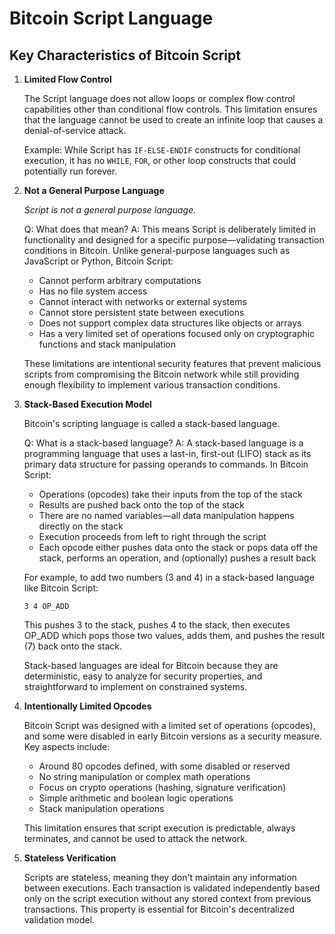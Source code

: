 # Bitcoin Script Language

## Key Characteristics of Bitcoin Script

1. **Limited Flow Control**
   
   The Script language does not allow loops or complex flow control capabilities other than conditional flow controls. This limitation ensures that the language cannot be used to create an infinite loop that causes a denial-of-service attack.
   
   Example: While Script has `IF-ELSE-ENDIF` constructs for conditional execution, it has no `WHILE`, `FOR`, or other loop constructs that could potentially run forever.

2. **Not a General Purpose Language**
   
   _Script is not a general purpose language._
   
   Q: What does that mean?
   A: This means Script is deliberately limited in functionality and designed for a specific purpose—validating transaction conditions in Bitcoin. Unlike general-purpose languages such as JavaScript or Python, Bitcoin Script:
   
   - Cannot perform arbitrary computations
   - Has no file system access
   - Cannot interact with networks or external systems
   - Cannot store persistent state between executions
   - Does not support complex data structures like objects or arrays
   - Has a very limited set of operations focused only on cryptographic functions and stack manipulation
   
   These limitations are intentional security features that prevent malicious scripts from compromising the Bitcoin network while still providing enough flexibility to implement various transaction conditions.

3. **Stack-Based Execution Model**
   
   Bitcoin's scripting language is called a stack-based language.
   
   Q: What is a stack-based language?
   A: A stack-based language is a programming language that uses a last-in, first-out (LIFO) stack as its primary data structure for passing operands to commands. In Bitcoin Script:
   
   - Operations (opcodes) take their inputs from the top of the stack
   - Results are pushed back onto the top of the stack
   - There are no named variables—all data manipulation happens directly on the stack
   - Execution proceeds from left to right through the script
   - Each opcode either pushes data onto the stack or pops data off the stack, performs an operation, and (optionally) pushes a result back
   
   For example, to add two numbers (3 and 4) in a stack-based language like Bitcoin Script:
   ```
   3 4 OP_ADD
   ```
   This pushes 3 to the stack, pushes 4 to the stack, then executes OP_ADD which pops those two values, adds them, and pushes the result (7) back onto the stack.
   
   Stack-based languages are ideal for Bitcoin because they are deterministic, easy to analyze for security properties, and straightforward to implement on constrained systems.

4. **Intentionally Limited Opcodes**
   
   Bitcoin Script was designed with a limited set of operations (opcodes), and some were disabled in early Bitcoin versions as a security measure. Key aspects include:
   
   - Around 80 opcodes defined, with some disabled or reserved
   - No string manipulation or complex math operations
   - Focus on crypto operations (hashing, signature verification)
   - Simple arithmetic and boolean logic operations
   - Stack manipulation operations
   
   This limitation ensures that script execution is predictable, always terminates, and cannot be used to attack the network.

5. **Stateless Verification**
   
   Scripts are stateless, meaning they don't maintain any information between executions. Each transaction is validated independently based only on the script execution without any stored context from previous transactions. This property is essential for Bitcoin's decentralized validation model.


